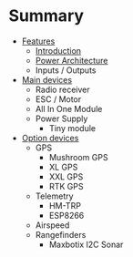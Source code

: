 # Summary

* [Features](README.md)
  * [Introduction](Features/introduction.md)
  * [Power Architecture](en/Features/power-architecture.md)
  * Inputs / Outputs
* [Main devices](test.md)
  * Radio receiver
  * ESC / Motor
  * All In One Module
  * Power Supply
    * Tiny module
* [Option devices](chapter1.md)
  * GPS
    * Mushroom GPS
    * XL GPS
    * XXL GPS
    * RTK GPS
  * Telemetry
    * HM-TRP
    * ESP8266
  * Airspeed
  * Rangefinders
    * Maxbotix I2C Sonar

